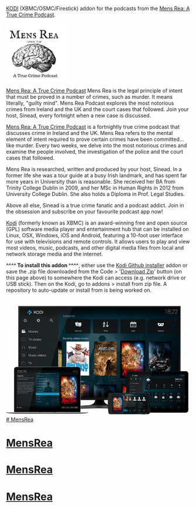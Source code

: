<a href="https://kodi.tv">KODI<a> (XBMC/OSMC/Firestick) addon for the podcasts from the <a href="https://mensreapod.com/">Mens Rea: A True Crime Podcast</a>.<br>

<img src="https://github.com/leopheard/MensRea/blob/main/resources/media/icon.jpg?raw=true" width="160" height="160" alt="Mens Rea"><br>

<a href="https://mensreapod.com/">Mens Rea: A True Crime Podcast</a> Mens Rea is the legal principle of intent that must be proved in a number of crimes, such as murder. It means literally, "guilty mind". Mens Rea Podcast explores the most notorious crimes from Ireland and the UK and the court cases that followed. Join your host, Sinead, every fortnight when a new case is discussed.

<a href="https://mensreapod.com/">Mens Rea: A True Crime Podcast</a> is a fortnightly true crime podcast that discusses crime in Ireland and the UK. Mens Rea refers to the mental element of intent required to prove certain crimes have been committed... like murder. Every two weeks, we delve into the most notorious crimes and examine the people involved, the investigation of the police and the court cases that followed.<br>

Mens Rea is researched, written and produced by your host, Sinead. In a former life she was a tour guide at a busy Irish landmark, and has spent far more years in University than is reasonable. She received her BA from Trinity College Dublin in 2009, and her MSc in Human Rights in 2012 from University College Dublin. She also holds a Diploma in Prof. Legal Studies.<br>

Above all else, Sinead is a true crime fanatic and a podcast addict. Join in the obsession and subscribe on your favourite podcast app now!<br>

<a href="https://www.kodi.tv">Kodi</a> (formerly known as XBMC) is an award-winning free and open source (GPL) software media player and entertainment hub that can be installed on Linux, OSX, Windows, iOS and Android, featuring a 10-foot user interface for use with televisions and remote controls. It allows users to play and view most videos, music, podcasts, and other digital media files from local and network storage media and the internet.<br>

<b>^^^^ To install this addon ^^^^</b>, either use the <a href="https://www.tvaddons.co/github-browser-kodi/">Kodi Github installer</a> addon or save the .zip file downloaded from the Code > '<a href="https://github.com/leopheard/MensRea/archive/refs/heads/master.zip">Download Zip</a>' button (on this page above) to somewhere the Kodi can access (e.g. network drive or USB stick). Then on the Kodi, go to addons > install from zip file. A repository to auto-update or install from is being worked on.<br>

<br><a href="https://www.kodi.tv"><img src="https://github.com/leopheard/Audio-Podcasts/blob/master/resources/media/about--devices.jpg?raw=true"># MensRea
# MensRea
# MensRea
# MensRea
